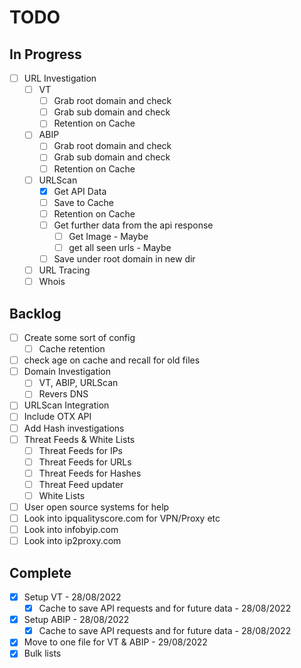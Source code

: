 # TODO
## In Progress
- [ ] URL Investigation
  - [ ] VT
    - [ ] Grab root domain and check
    - [ ] Grab sub domain and check
    - [ ] Retention on Cache
  - [ ] ABIP
    - [ ] Grab root domain and check
    - [ ] Grab sub domain and check
    - [ ] Retention on Cache
  - [ ] URLScan
    - [x] Get API Data
    - [ ] Save to Cache
    - [ ] Retention on Cache
    - [ ] Get further data from the api response
      - [ ] Get Image - Maybe
      - [ ] get all seen urls - Maybe
    - [ ] Save under root domain in new dir
  - [ ] URL Tracing
  - [ ] Whois

## Backlog
- [ ] Create some sort of config
  - [ ] Cache retention 
- [ ] check age on cache and recall for old files
- [ ] Domain Investigation
  - [ ] VT, ABIP, URLScan
  - [ ] Revers DNS
- [ ] URLScan Integration
- [ ] Include OTX API
- [ ] Add Hash investigations
- [ ] Threat Feeds & White Lists
  - [ ] Threat Feeds for IPs
  - [ ] Threat Feeds for URLs
  - [ ] Threat Feeds for Hashes
  - [ ] Threat Feed updater
  - [ ] White Lists
- [ ] User open source systems for help
- [ ] Look into ipqualityscore.com for VPN/Proxy etc
- [ ] Look into infobyip.com 
- [ ] Look into ip2proxy.com

## Complete
- [x] Setup VT - 28/08/2022
  - [x] Cache to save API requests and for future data - 28/08/2022
- [x] Setup ABIP - 28/08/2022
  - [x] Cache to save API requests and for future data - 28/08/2022
- [x] Move to one file for VT & ABIP - 29/08/2022
- [x] Bulk lists